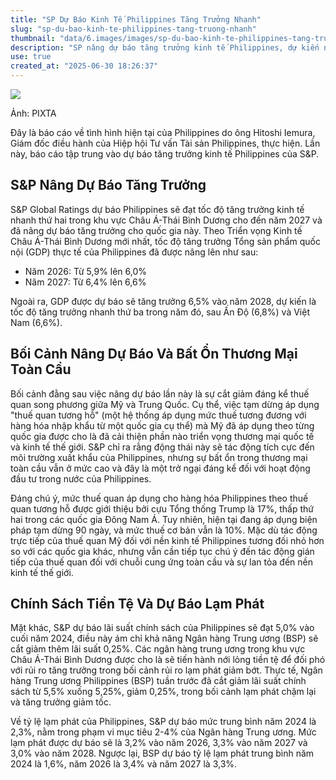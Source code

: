 ```yaml
---
title: "SP Dự Báo Kinh Tế Philippines Tăng Trưởng Nhanh"
slug: "sp-du-bao-kinh-te-philippines-tang-truong-nhanh"
thumbnail: "data/6.images/images/sp-du-bao-kinh-te-philippines-tang-truong-nhanh.webp"
description: "SP nâng dự báo tăng trưởng kinh tế Philippines, dự kiến nhanh thứ 2 châu Á đến 2027 và so sánh với Việt Nam."
use: true
created_at: "2025-06-30 18:26:37"
---
```


![](/images/20250630-00070035-gonline-000-1-view.webp)

Ảnh: PIXTA

Đây là báo cáo về tình hình hiện tại của Philippines do ông Hitoshi Iemura, Giám đốc điều hành của Hiệp hội Tư vấn Tài sản Philippines, thực hiện. Lần này, báo cáo tập trung vào dự báo tăng trưởng kinh tế Philippines của S&P.

## S&P Nâng Dự Báo Tăng Trưởng

S&P Global Ratings dự báo Philippines sẽ đạt tốc độ tăng trưởng kinh tế nhanh thứ hai trong khu vực Châu Á-Thái Bình Dương cho đến năm 2027 và đã nâng dự báo tăng trưởng cho quốc gia này. Theo Triển vọng Kinh tế Châu Á-Thái Bình Dương mới nhất, tốc độ tăng trưởng Tổng sản phẩm quốc nội (GDP) thực tế của Philippines đã được nâng lên như sau:

*   Năm 2026: Từ 5,9% lên 6,0%
*   Năm 2027: Từ 6,4% lên 6,6%

Ngoài ra, GDP được dự báo sẽ tăng trưởng 6,5% vào năm 2028, dự kiến là tốc độ tăng trưởng nhanh thứ ba trong năm đó, sau Ấn Độ (6,8%) và Việt Nam (6,6%).

## Bối Cảnh Nâng Dự Báo Và Bất Ổn Thương Mại Toàn Cầu

Bối cảnh đằng sau việc nâng dự báo lần này là sự cắt giảm đáng kể thuế quan song phương giữa Mỹ và Trung Quốc. Cụ thể, việc tạm dừng áp dụng "thuế quan tương hỗ" (một hệ thống áp dụng mức thuế tương đương với hàng hóa nhập khẩu từ một quốc gia cụ thể) mà Mỹ đã áp dụng theo từng quốc gia được cho là đã cải thiện phần nào triển vọng thương mại quốc tế và kinh tế thế giới. S&P chỉ ra rằng động thái này sẽ tác động tích cực đến môi trường xuất khẩu của Philippines, nhưng sự bất ổn trong thương mại toàn cầu vẫn ở mức cao và đây là một trở ngại đáng kể đối với hoạt động đầu tư trong nước của Philippines.

Đáng chú ý, mức thuế quan áp dụng cho hàng hóa Philippines theo thuế quan tương hỗ được giới thiệu bởi cựu Tổng thống Trump là 17%, thấp thứ hai trong các quốc gia Đông Nam Á. Tuy nhiên, hiện tại đang áp dụng biện pháp tạm dừng 90 ngày, và mức thuế cơ bản vẫn là 10%. Mặc dù tác động trực tiếp của thuế quan Mỹ đối với nền kinh tế Philippines tương đối nhỏ hơn so với các quốc gia khác, nhưng vẫn cần tiếp tục chú ý đến tác động gián tiếp của thuế quan đối với chuỗi cung ứng toàn cầu và sự lan tỏa đến nền kinh tế thế giới.

## Chính Sách Tiền Tệ Và Dự Báo Lạm Phát

Mặt khác, S&P dự báo lãi suất chính sách của Philippines sẽ đạt 5,0% vào cuối năm 2024, điều này ám chỉ khả năng Ngân hàng Trung ương (BSP) sẽ cắt giảm thêm lãi suất 0,25%. Các ngân hàng trung ương trong khu vực Châu Á-Thái Bình Dương được cho là sẽ tiến hành nới lỏng tiền tệ để đối phó với rủi ro tăng trưởng trong bối cảnh rủi ro lạm phát giảm bớt. Thực tế, Ngân hàng Trung ương Philippines (BSP) tuần trước đã cắt giảm lãi suất chính sách từ 5,5% xuống 5,25%, giảm 0,25%, trong bối cảnh lạm phát chậm lại và tăng trưởng giảm tốc.

Về tỷ lệ lạm phát của Philippines, S&P dự báo mức trung bình năm 2024 là 2,3%, nằm trong phạm vi mục tiêu 2-4% của Ngân hàng Trung ương. Mức lạm phát được dự báo sẽ là 3,2% vào năm 2026, 3,3% vào năm 2027 và 3,0% vào năm 2028. Ngược lại, BSP dự báo tỷ lệ lạm phát trung bình năm 2024 là 1,6%, năm 2026 là 3,4% và năm 2027 là 3,3%.